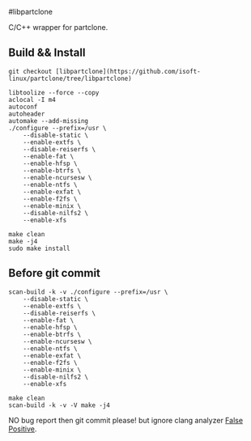 #libpartclone

C/C++ wrapper for partclone.


## Build && Install

```
git checkout [libpartclone](https://github.com/isoft-linux/partclone/tree/libpartclone)

libtoolize --force --copy
aclocal -I m4
autoconf
autoheader
automake --add-missing
./configure --prefix=/usr \
    --disable-static \
    --enable-extfs \
    --disable-reiserfs \
    --enable-fat \
    --enable-hfsp \
    --enable-btrfs \
    --enable-ncursesw \
    --enable-ntfs \
    --enable-exfat \
    --enable-f2fs \
    --enable-minix \
    --disable-nilfs2 \
    --enable-xfs

make clean
make -j4
sudo make install
```


## Before git commit

```
scan-build -k -v ./configure --prefix=/usr \
    --disable-static \
    --enable-extfs \
    --disable-reiserfs \
    --enable-fat \
    --enable-hfsp \
    --enable-btrfs \
    --enable-ncursesw \
    --enable-ntfs \
    --enable-exfat \
    --enable-f2fs \
    --enable-minix \
    --disable-nilfs2 \
    --enable-xfs
    
make clean
scan-build -k -v -V make -j4
```

NO bug report then git commit please! but ignore clang analyzer 
[False Positive](https://clang-analyzer.llvm.org/faq.html).
